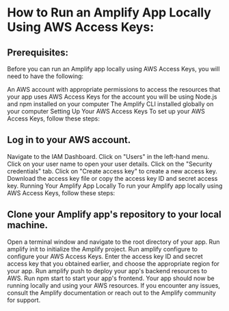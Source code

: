 # How to Run an Amplify App Locally Using AWS Access Keys:

## Prerequisites:
Before you can run an Amplify app locally using AWS Access Keys, you will need to have the following:

An AWS account with appropriate permissions to access the resources that your app uses
AWS Access Keys for the account you will be using
Node.js and npm installed on your computer
The Amplify CLI installed globally on your computer
Setting Up Your AWS Access Keys
To set up your AWS Access Keys, follow these steps:

## Log in to your AWS account.
Navigate to the IAM Dashboard.
Click on "Users" in the left-hand menu.
Click on your user name to open your user details.
Click on the "Security credentials" tab.
Click on "Create access key" to create a new access key.
Download the access key file or copy the access key ID and secret access key.
Running Your Amplify App Locally
To run your Amplify app locally using AWS Access Keys, follow these steps:

## Clone your Amplify app's repository to your local machine.
Open a terminal window and navigate to the root directory of your app.
Run amplify init to initialize the Amplify project.
Run amplify configure to configure your AWS Access Keys. Enter the access key ID and secret access key that you obtained earlier, and choose the appropriate region for your app.
Run amplify push to deploy your app's backend resources to AWS.
Run npm start to start your app's frontend.
Your app should now be running locally and using your AWS resources. If you encounter any issues, consult the Amplify documentation or reach out to the Amplify community for support.
